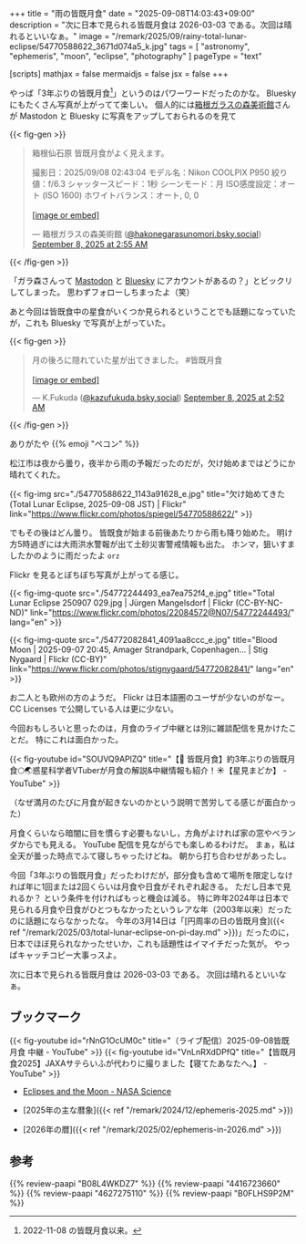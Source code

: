 +++
title = "雨の皆既月食"
date =  "2025-09-08T14:03:43+09:00"
description = "次に日本で見られる皆既月食は 2026-03-03 である。次回は晴れるといいなぁ。"
image = "/remark/2025/09/rainy-total-lunar-eclipse/54770588622_3671d074a5_k.jpg"
tags = [ "astronomy", "ephemeris", "moon", "eclipse", "photography" ]
pageType = "text"

[scripts]
  mathjax = false
  mermaidjs = false
  jsx = false
+++

やっぱ「3年ぶりの皆既月食[^le1]」というのはパワーワードだったのかな。
Bluesky にもたくさん写真が上がってて楽しい。
個人的には[箱根ガラスの森美術館]さんが Mastodon と Bluesky に写真をアップしておられるのを見て

[^le1]: 2022-11-08 の皆既月食以来。

{{< fig-gen >}}
<blockquote class="bluesky-embed" data-bluesky-uri="at://did:plc:qsvlbegjujfqi72cdg4jgzj6/app.bsky.feed.post/3lybb4qsyws24" data-bluesky-cid="bafyreidocvcias7wdsw77vlnls3lsatziblfb2ehapcpn6tcszw25hidky" data-bluesky-embed-color-mode="system"><p lang="ja">箱根仙石原
皆既月食がよく見えます。

撮影日：2025/09/08 02:43:04
モデル名：Nikon COOLPIX P950
絞り値：f/6.3
シャッタースピード：1秒
シーンモード：月
ISO感度設定：オート (ISO 1600)
ホワイトバランス：オート, 0, 0<br><br><a href="https://bsky.app/profile/did:plc:qsvlbegjujfqi72cdg4jgzj6/post/3lybb4qsyws24?ref_src=embed">[image or embed]</a></p>&mdash; 箱根ガラスの森美術館 (<a href="https://bsky.app/profile/did:plc:qsvlbegjujfqi72cdg4jgzj6?ref_src=embed">@hakonegarasunomori.bsky.social</a>) <a href="https://bsky.app/profile/did:plc:qsvlbegjujfqi72cdg4jgzj6/post/3lybb4qsyws24?ref_src=embed">September 8, 2025 at 2:55 AM</a></blockquote><script async src="https://embed.bsky.app/static/embed.js" charset="utf-8"></script>
{{< /fig-gen >}}

「ガラ森さんって [Mastodon](https://mstdn.jp/@hakone_garasunomori "箱根ガラスの森美術館 (@hakone_garasunomori@mstdn.jp) - mstdn.jp") と [Bluesky](https://bsky.app/profile/hakonegarasunomori.bsky.social "箱根ガラスの森美術館 (@hakonegarasunomori.bsky.social) — Bluesky") にアカウントがあるの？」とビックリしてしまった。
思わずフォローしちまったよ（笑）

あと今回は皆既食中の星食がいくつか見られるということでも話題になっていたが，これも Bluesky で写真が上がっていた。

{{< fig-gen >}}
<blockquote class="bluesky-embed" data-bluesky-uri="at://did:plc:t5z4mqg7q3u7caiqkjakermp/app.bsky.feed.post/3lybaymkij22w" data-bluesky-cid="bafyreigiiz6c5xiix77gljsqwr5xpdu4qu3i4d4enh5ey3umftjdq4rfxa" data-bluesky-embed-color-mode="system"><p lang="ja">月の後ろに隠れていた星が出てきました。
#皆既月食<br><br><a href="https://bsky.app/profile/did:plc:t5z4mqg7q3u7caiqkjakermp/post/3lybaymkij22w?ref_src=embed">[image or embed]</a></p>&mdash; K.Fukuda (<a href="https://bsky.app/profile/did:plc:t5z4mqg7q3u7caiqkjakermp?ref_src=embed">@kazufukuda.bsky.social</a>) <a href="https://bsky.app/profile/did:plc:t5z4mqg7q3u7caiqkjakermp/post/3lybaymkij22w?ref_src=embed">September 8, 2025 at 2:52 AM</a></blockquote><script async src="https://embed.bsky.app/static/embed.js" charset="utf-8"></script>
{{< /fig-gen >}}

ありがたや {{% emoji "ペコン" %}}

松江市は夜から曇り，夜半から雨の予報だったのだが，欠け始めまではどうにか晴れてくれた。

{{< fig-img src="./54770588622_1143a91628_e.jpg" title="欠け始めてきた (Total Lunar Eclipse, 2025-09-08 JST) | Flickr" link="https://www.flickr.com/photos/spiegel/54770588622/" >}}

でもその後はどん曇り。
皆既食が始まる前後あたりから雨も降り始めた。
明け方5時過ぎには大雨洪水警報が出て土砂災害警戒情報も出た。
ホンマ，狙いすましたかのように雨だったよ `orz`

Flickr を見るとぼちぼち写真が上がってる感じ。

{{< fig-img-quote src="./54772244493_ea7ea752f4_e.jpg" title="Total Lunar Eclipse 250907 029.jpg | Jürgen Mangelsdorf | Flickr (CC-BY-NC-ND)" link="https://www.flickr.com/photos/22084572@N07/54772244493/" lang="en" >}}

{{< fig-img-quote src="./54772082841_4091aa8ccc_e.jpg" title="Blood Moon | 2025-09-07 20:45, Amager Strandpark, Copenhagen… | Stig Nygaard | Flickr (CC-BY)" link="https://www.flickr.com/photos/stignygaard/54772082841/" lang="en" >}}

お二人とも欧州の方のようだ。
Flickr は日本語圏のユーザが少ないのがなー。
CC Licenses で公開している人は更に少ない。

今回おもしろいと思ったのは，月食のライブ中継とは別に雑談配信を見かけたことだ。
特にこれは面白かった。

{{< fig-youtube id="SOUVQ9APlZQ" title="【🌟 皆既月食】約3年ぶりの皆既月食🌕🌏惑星科学者VTuberが月食の解説&中継情報も紹介！☀【星見まどか】 - YouTube" >}}

（なぜ満月のたびに月食が起きないのかという説明で苦労してる感じが面白かった）

月食くらいなら暗闇に目を慣らす必要もないし，方角がよければ家の窓やベランダからでも見える。
YouTube 配信を見ながらでも楽しめるわけだ。
まぁ，私は全天が曇った時点でふて寝しちゃったけどね。
朝から打ち合わせがあったし。

今回「3年ぶりの皆既月食」だったわけだが，部分食も含めて場所を限定しなければ年に1回または2回くらいは月食や日食がそれぞれ起きる。
ただし日本で見れるか？ という条件を付ければもっと機会は減る。
特に昨年2024年は日本で見られる月食や日食がひとつもなかったというレアな年（2003年以来）だったのに話題にならなかったな。
今年の3月14日は「[円周率の日の皆既月食]({{< ref "/remark/2025/03/total-lunar-eclipse-on-pi-day.md" >}})」だったのに，日本でほぼ見られなかったせいか，これも話題性はイマイチだった気が。
やっぱキャッチコピー大事っスよ。

次に日本で見られる皆既月食は 2026-03-03 である。
次回は晴れるといいなぁ。

## ブックマーク

{{< fig-youtube id="rNnG1OcUM0c" title="（ライブ配信）2025-09-08皆既月食 中継 - YouTube" >}}
{{< fig-youtube id="VnLnRXdDPfQ" title="【皆既月食2025】JAXAサテらいふが代わりに撮りました【寝てたあなたへ。】 - YouTube" >}}

- [Eclipses and the Moon - NASA Science](https://science.nasa.gov/moon/eclipses/)

- [2025年の主な暦象]({{< ref "/remark/2024/12/ephemeris-2025.md" >}})
- [2026年の暦]({{< ref "/remark/2025/02/ephemeris-in-2026.md" >}})

[箱根ガラスの森美術館]: https://www.hakone-garasunomori.jp/ "箱根ガラスの森美術館 | ヴェネチアン・グラス専門の美術館"

## 参考

{{% review-paapi "B08L4WKDZ7" %}} <!-- PowerShot ZOOM -->
{{% review-paapi "4416723660" %}} <!-- 天文年鑑 2025年版 -->
{{% review-paapi "4627275110" %}} <!-- 天体物理学 -->
{{% review-paapi "B0FLHS9P2M" %}} <!-- 「月刊星ナビ」2025年10月号 -->
